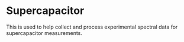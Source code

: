 # Supercapacitor

This is used to help collect and process experimental spectral data for supercapacitor measurements.
